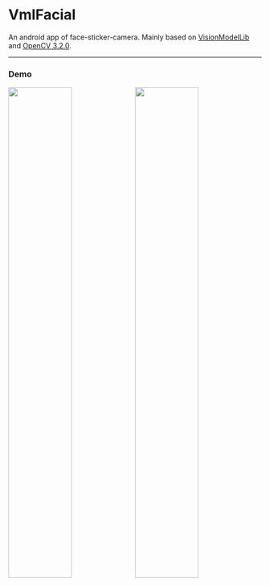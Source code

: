 # VmlFacial
An android app of face-sticker-camera.
Mainly based on [VisionModelLib](https://github.com/htkseason/VisionModelLib) and [OpenCV 3.2.0](http://opencv.org/releases.html).

---

### Demo
<img src="https://github.com/htkseason/VmlFacial/blob/master/demos/demo1.jpg" width="50%"/><img src="https://github.com/htkseason/VmlFacial/blob/master/demos/demo2.jpg" width="50%"/>